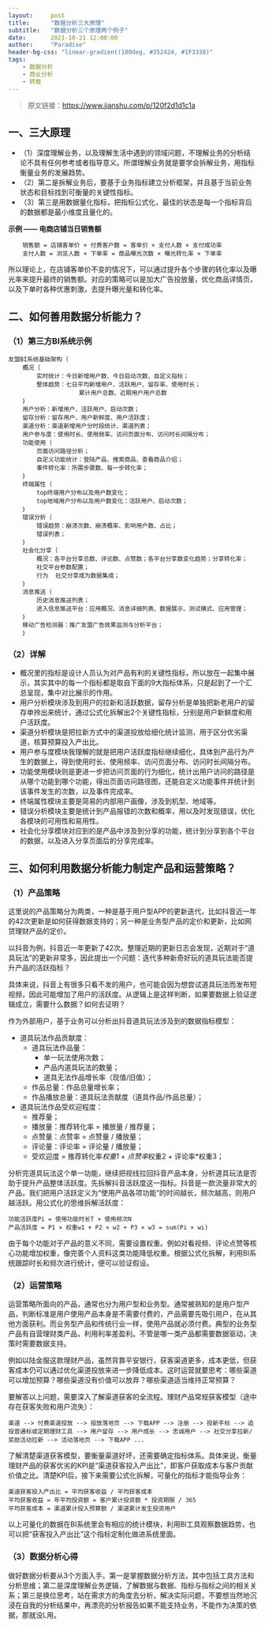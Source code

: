 ```yaml
---
layout:     post
title:      "数据分析三大原理"
subtitle:   "数据分析三个原理两个例子"
date:       2021-10-21 12:00:00
author:     "Paradise"
header-bg-css: "linear-gradient(180deg, #352424, #1F3338)"
tags:
    - 数据分析
    - 商业分析
    - 转载
---
```



>原文链接：<https://www.jianshu.com/p/120f2d1d1c1a>

## **一、三大原理**

- （1）深度理解业务，以及理解生活中遇到的领域问题，不理解业务的分析结论不具有任何参考或者指导意义。所谓理解业务就是要学会拆解业务，用指标衡量业务的发展趋势。
- （2）第二是拆解业务后，要基于业务指标建立分析框架，并且基于当前业务状态和目标找到可衡量的关键性指标。
- （3）第三是用数据量化指标，把指标公式化，最佳的状态是每一个指标背后的数据都是最小维度且量化的。

**示例 —— 电商店铺当日销售额**
```
    销售额 = 店铺客单价 × 付费客户数 = 客单价 × 支付人数 × 支付成功率
    支付人数 = 浏览人数 × 下单率 = 商品曝光次数 × 曝光转化率 × 下单率
```
所以理论上，在店铺客单价不变的情况下，可以通过提升各个步骤的转化率以及曝光率来提升最终的销售额。对应的策略可以是加大广告投放量，优化商品详情页，以及下单时各种优惠刺激，去提升曝光量和转化率。

## **二、如何善用数据分析能力？**

### （1）第三方BI系统示例
```
友盟BI系统基础架构｛
    概况｛
        实时统计：今日新增用户数、今日启动次数、自定义指标；
        整体趋势：七日平均新增用户、活跃用户、留存率、使用时长；
                    累计用户总数、近期用户用户总数
    ｝
    用户分析：新增用户、活跃用户、启动次数；
    留存分析：留存用户、用户新鲜度、用户活跃度；
    渠道分析：渠道新增用户分时段统计、渠道列表；
    用户参与度：使用时长、使用频率、访问页面分布、访问时长间隔分布；
    功能使用｛
        页面访问路径分析；
        自定义功能统计：登陆产品、搜索商品、查看商品介绍；
        事件转化率：所需步骤数、每一步转化率；
    ｝
    终端属性｛
        top终端用户分布以及用户数变化；
        top地域用户分布以及用户数变化：活跃用户、启动次数；
    ｝
    错误分析｛
        错误趋势：崩溃次数、崩溃概率、影响用户数、占比；
        错误列表；
    ｝
    社会化分享｛
        概况：各平台分享总数、评论数、点赞数；各平台分享数变化趋势；分享转化率；
        社交平台参数配置；
        行为  社交分享成为数据集成；
    ｝
    消息推送｛
        历史消息推送列表；
        进入信息推送平台：应用概况、消息详细列表、数据展示、测试模式、应用管理；
    ｝
    移动广告检测器：推广友盟广告效果监测与分析平台；
    ｝
```

### （2）详解

- 概况里的指标是设计人员认为对产品有利的关键性指标，所以放在一起集中展示，其实其中的每一个指标都是取自下面的9大指标体系，只是起到了一个汇总呈现，集中对比展示的作用。
- 用户分析模块涉及到用户的拉新和活跃数据，留存分析是单独把新老用户的留存单拎出来统计，通过公式化拆解出2个关键性指标，分别是用户新鲜度和用户活跃度。
- 渠道分析模块是把拉新方式中的渠道投放给细化统计监测，用于区分优劣渠道，核算预算投入产出比。
- 用户参与度模块我理解的就是把用户活跃度指标继续细化，具体到产品行为产生的数据上，得到使用时长、使用频率、访问页面分布、访问时长间隔分布。
- 功能使用模块则是更进一步把访问页面的行为细化，统计出用户访问的路径是从哪个功能到哪个功能，得出页面访问路径图，还能自定义功能事件并统计到该事件发生的次数，以及事件完成率。
- 终端属性模块主要是简易的内部用户画像，涉及到机型、地域等。
- 错误分析模块主要是统计到产品报错的次数和概率，用以及时发现错误，优化各模块的可用性和易用性。
- 社会化分享模块对应到的是产品中涉及到分享的功能，统计到分享到各个平台的数据，以及进入分享页面后的分享完成率。

## **三、如何利用数据分析能力制定产品和运营策略？**
    
### （1）产品策略

这里说的产品策略分为两类，一种是基于用户型APP的更新迭代，比如抖音近一年的42次更新是如何获得数据支持的；另一种是业务型产品的定价和更新，比如网贷理财产品的定价。

以抖音为例，抖音近一年更新了42次。整理近期的更新日志会发现，近期对于“道具玩法”的更新非常多，因此提出一个问题：迭代多种新奇好玩的道具玩法能否提升产品的活跃指标？

具体来说，抖音上有很多只看不发的用户，也可能会因为想尝试道具玩法而发布短视频，因此可能增加了用户的活跃度。从逻辑上是这样判断，如果要数据上验证逻辑成立，需要什么数据？如何去证明？

作为外部用户，基于业务可以分析出抖音道具玩法涉及到的数据指标模型：

- 道具玩法作品贡献度：
    - 道具玩法作品量：
        - 单一玩法使用次数；
        - 产品内道具玩法的数量；
        - 道具无法作品增长率（现值/旧值）；
    - 作品总量：作品总量增长率；
    - 作品播放总量：道具玩法贡献度（道具作品/作品总量）；
- 道具玩法作品受欢迎程度：
    - 推荐量；
    - 播放量：推荐转化率 = 播放量 / 推荐量；
    - 点赞量：点赞率 = 点赞量 / 播放量；
    - 评论量：评论率 = 评论量 / 播放量；
    - 受欢迎度 = 推荐转化率*权重1 + 点赞率*权重2 + 评论率*权重3；

分析完道具玩法这个单一功能，继续把视线拉回抖音产品本身，分析道具玩法是否助于提升产品整体活跃度。先拆解抖音活跃度这一指标。抖音是一款流量非常大的产品，我们把用户活跃定义为“使用产品各项功能”的时间越长，频次越高，则用户越活跃。用公式化的思维拆解活跃度：
```
功能活跃度Pi = 使用功能时长T × 使用频次N
产品活跃度 = P1 × 权重w1 + P2 × w2 + P3 × w3 = sum(Pi × wi)
```
由于每个功能对于产品的意义不同，需要设置权重。例如对看视频、评论点赞等核心功能增加权重，像完善个人资料这类功能降低权重。根据公式化拆解，利用BI系统跟踪时长和频次进行统计，便可以验证假设。

### （2）运营策略
运营策略所面向的产品，通常也分为用户型和业务型。通常被熟知的是用户型产品，判断标准是用户使用产品本身是不需要付费的，产品需要先吸引用户，在从其他方面获利。而业务型产品和传统行业一样，使用产品就必须付费。典型的业务型产品有自营理财类产品，利用利率差盈利。不管是哪一类产品都需要数据驱动，决策时需要数据支持。

例如以陆金服这款理财产品，虽然背靠平安银行，获客渠道更多，成本更低，但获客成本仍可以通过优化渠道投放来进一步降低成本。这时运营就要思考：哪些渠道可以增加预算？哪些渠道没有价值可以放弃？哪些渠道适当维持正常预算？

要解答以上问题，需要深入了解渠道获客的全流程。理财产品常规获客模型（途中存在获客失败和用户流失）：

```
渠道 --> 付费渠道投放 --> 投放落地页 --> 下载APP --> 注册 --> 投新手标 --> 追投普通标或定期理财工具 --> 用户留存 --> 用户成长 --> 忠诚用户 --> 社交分享拉新/奖励活动拉新 --> 活动落地页 --> 下载APP ...
```

了解清楚渠道获客模型，要衡量渠道好坏，还需要确定指标体系。具体来说，衡量理财产品的获客优劣的KPI是“渠道获客投入产出比”，即客户获取成本与客户贡献价值之比。清楚KPI后，接下来需要公式化拆解，可量化的指标才能指导业务：
```
渠道获客投入产出比 = 平均获客收益 / 平均获客成本
平均获客收益 = 年平均投资额 = 客户累计投资额 * 投资期限 / 365
平均获客成本 = 渠道累计投入预算额 / 渠道累计发生投资用户
```
以上可量化的数据在BI系统里会有相应的统计模块，利用BI工具观察数据趋势，也可以把“获客投入产出比”这个指标定制化做进系统里面。

### （3）数据分析心得

做好数据分析要从3个方面入手。第一是掌握数据分析方法，其中包括工具方法和分析思维；第二是深度理解业务逻辑，了解数据与数据、指标与指标之间的相关关系；第三是换位思考，站在需求方的角度去分析，解决实际问题，不要想当然地沉浸在自我的分析结果中，再漂亮的分析报告如果不能支持业务，不能作为决策的依据，那就没L用。
